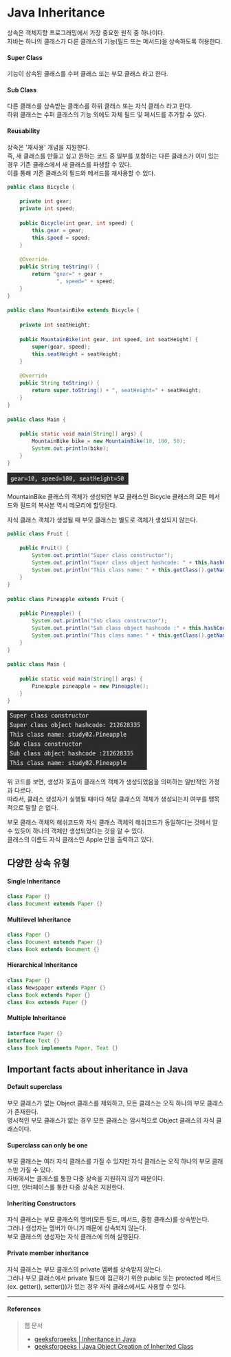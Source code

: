 # Java Inheritance

상속은 객체지향 프로그래밍에서 가장 중요한 원칙 중 하나이다.  
자바는 하나의 클래스가 다른 클래스의 기능(필드 또는 메서드)을 상속하도록 허용한다.  

#### Super Class

기능이 상속된 클래스를 수퍼 클래스 또는 부모 클래스 라고 한다.  

#### Sub Class

다른 클래스를 상속받는 클래스를 하위 클래스 또는 자식 클래스 라고 한다.  
하위 클래스는 수퍼 클래스의 기능 외에도 자체 필드 및 페서드를 추가할 수 있다.  

#### Reusability

상속은 '재사용' 개념을 지원한다.  
즉, 새 클래스를 만들고 싶고 원하는 코드 중 일부를 포함하는 다른 클래스가 이미 있는 경우 기존 클래스에서 새 클래스를 파생할 수 있다.  
이를 통해 기존 클래스의 필드와 메서드를 재사용할 수 있다.

```java
public class Bicycle {

    private int gear;
    private int speed;

    public Bicycle(int gear, int speed) {
        this.gear = gear;
        this.speed = speed;
    }

    @Override
    public String toString() {
        return "gear=" + gear +
                ", speed=" + speed;
    }
}

public class MountainBike extends Bicycle {

    private int seatHeight;

    public MountainBike(int gear, int speed, int seatHeight) {
        super(gear, speed);
        this.seatHeight = seatHeight;
    }

    @Override
    public String toString() {
        return super.toString() + ", seatHeight=" + seatHeight;
    }
}

public class Main {

    public static void main(String[] args) {
        MountainBike bike = new MountainBike(10, 100, 50);
        System.out.println(bike);
    }
}
```

![상속을 통한 필드 재활용](images/IMG_inheritance_01.png)

MountainBike 클래스의 객체가 생성되면 부모 클래스인 Bicycle 클래스의 모든 메서드와 필드의 복사본 역시 메모리에 할당된다.  

자식 클래스 객체가 생성될 때 부모 클래스는 별도로 객체가 생성되지 않는다.

```java
public class Fruit {

    public Fruit() {
        System.out.println("Super class constructor");
        System.out.println("Super class object hashcode: " + this.hashCode());
        System.out.println("This class name: " + this.getClass().getName());
    }
}

public class Pineapple extends Fruit {

    public Pineapple() {
        System.out.println("Sub class constructor");
        System.out.println("Sub class object hashcode :" + this.hashCode());
        System.out.println("This class name: " + this.getClass().getName());
    }
}

public class Main {

    public static void main(String[] args) {
        Pineapple pineapple = new Pineapple();
    }
}
```

![부모 클래스를 상속받은 자식 클래스](images/IMG_inheritance_02.png)

위 코드를 보면, 생성자 호출이 클래스의 객체가 생성되었음을 의미하는 일반적인 가정과 다르다.  
따라서, 클래스 생성자가 실행될 때마다 해당 클래스의 객체가 생성되는지 여부를 맹목적으로 말할 순 없다.  

부모 클래스 객체의 해쉬코드와 자식 클래스 객체의 해쉬코드가 동일하다는 것에서 알 수 있듯이 하나의 객체만 생성되었다는 것을 알 수 있다.  
클래스의 이름도 자식 클래스인 Apple 만을 출력하고 있다.

## 다양한 상속 유형

#### Single Inheritance

```java
class Paper {}
class Document extends Paper {}
```

#### Multilevel Inheritance

```java
class Paper {}
class Document extends Paper {}
class Book extends Document {}
```

#### Hierarchical Inheritance

```java
class Paper {}
class Newspaper extends Paper {}
class Book extends Paper {}
class Box extends Paper {}
```

#### Multiple Inheritance

```java
interface Paper {}
interface Text {}
class Book implements Paper, Text {}
```

## Important facts about inheritance in Java

#### Default superclass

부모 클래스가 없는 Object 클래스를 제외하고, 모든 클래스는 오직 하나의 부모 클래스가 존재한다.  
명시적인 부모 클래스가 없는 경우 모든 클래스는 암시적으로 Object 클래스의 자식 클래스이다.  

#### Superclass can only be one

부모 클래스는 여러 자식 클래스를 가질 수 있지만 자식 클래스는 오직 하나의 부모 클래스만 가질 수 있다.  
자바에서는 클래스를 통한 다중 상속을 지원하지 않기 때문이다.  
다만, 인터페이스를 통한 다중 상속은 지원한다.

#### Inheriting Constructors

자식 클래스는 부모 클래스의 멤버(모든 필드, 메서드, 중첩 클래스)를 상속받는다.  
그러나 생성자는 멤버가 아니기 때문에 상속되지 않는다.  
부모 클래스의 생성자는 자식 클래스에 의해 실행된다.

#### Private member inheritance

자식 클래스는 부모 클래스의 private 멤버를 상속받지 않는다.  
그러나 부모 클래스에서 private 필드에 접근하기 위한 public 또는 protected 메서드(ex. getter(), setter())가 있는 경우 자식 클래스에서도 사용할 수 있다.  

<hr>

#### References

> 웹 문서
> - [geeksforgeeks | Inheritance in Java](https://www.geeksforgeeks.org/inheritance-in-java/)
> - [geeksforgeeks | Java Object Creation of Inherited Class](https://www.geeksforgeeks.org/gfact-52-java-object-creation-of-inherited-classes/)
